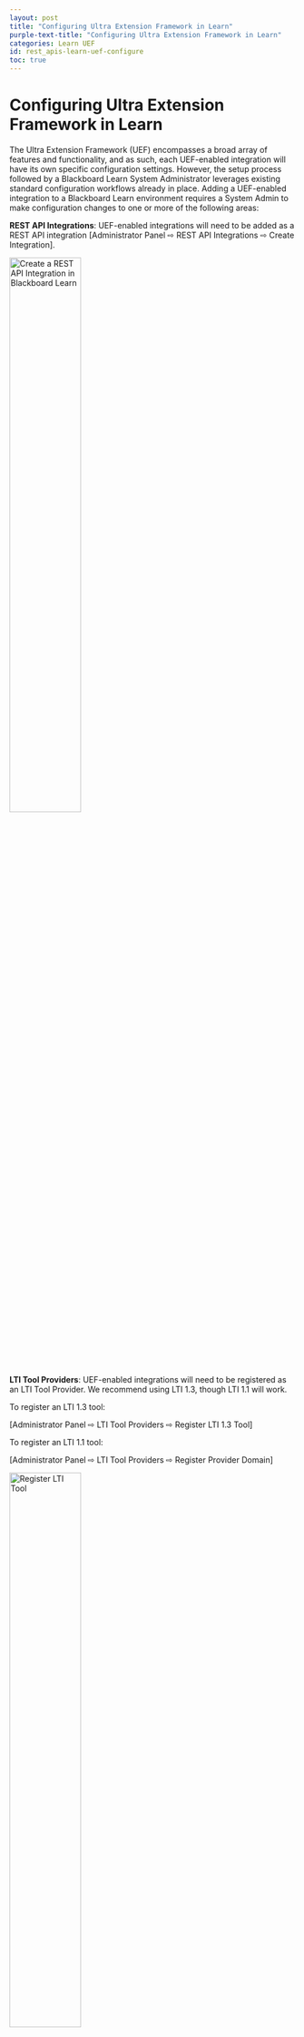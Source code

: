 ```yaml
---
layout: post
title: "Configuring Ultra Extension Framework in Learn"
purple-text-title: "Configuring Ultra Extension Framework in Learn"
categories: Learn UEF
id: rest_apis-learn-uef-configure
toc: true
---
```


# Configuring Ultra Extension Framework in Learn

The Ultra Extension Framework (UEF) encompasses a broad array of features and functionality, and as such, each UEF-enabled integration will have its own specific configuration settings. However, the setup process followed by a Blackboard Learn System Administrator leverages existing standard configuration workflows already in place. Adding a UEF-enabled integration to a Blackboard Learn environment requires a System Admin to make configuration changes to one or more of the following areas:

**REST API Integrations**: UEF-enabled integrations will need to be added as a REST API integration [Administrator Panel ⇨ REST API Integrations ⇨ Create Integration].

<img alt="Create a REST API Integration in Blackboard Learn" src="/assets/img/1RestAPIintegrations.png" width="50%" />

**LTI Tool Providers**: UEF-enabled integrations will need to be registered as an LTI Tool Provider. We recommend using LTI 1.3, though LTI 1.1 will work.

To register an LTI 1.3 tool:

[Administrator Panel ⇨ LTI Tool Providers ⇨ Register LTI 1.3 Tool]

To register an LTI 1.1 tool:

[Administrator Panel ⇨ LTI Tool Providers ⇨ Register Provider Domain]

<img alt="Register LTI Tool" src="/assets/img/2LTIToolProviders.png" width="50%" />

**New LTI Placement Type**: "Ultra extension"
As part of the Ultra integration framework development, it's necessary to define a way for Learn admins to register an Ultra integration and how the registered integrations are going to be loaded inside Ultra:
• We'll keep the current registration workflow for LTI 3rd party tools, but a new placement type will be added so that is possible to know when an LTI tool is expected to work as an Ultra UI integration.
• The new LTI placement type will be known as "Ultra extension" and such type will only be visible for Learn Ultra instances.

**NOTE**: When registering an LTI 1.1 Placement, you must include the following information:

- Tool Provider URL
- Tool Provider Key
- Tool Provider Secret

The Tool Provider Key and Tool Provider Secret would be the ones given by the devportal when the application is created and the Tool Provider URL must follow this format:

`https://example.provider.com/lti-launch?id=<PlacementId>&appkey=<Tool Provider Key>`

<img alt="Manage LTI Placements" src="/assets/img/3ManagePlacements.png" width="50%" />

<img alt="Create LTI Placement" src="/assets/img/4CreatePlacement.png" width="50%" />

Cross-Origin Resource Sharing: For UEF-enabled integrations that make direct calls to their Blackboard Learn instance's REST API will need be be configured via the Cross-Origin Resource Sharing (CORS) tool [Administrator Panel ⇨ Cross-Origin Resource Sharing ⇨ Create Configuration].

<img alt="Cross Origin Resource Sharing Configuration" src="/assets/img/5CORSSharing.png" width="50%" />
